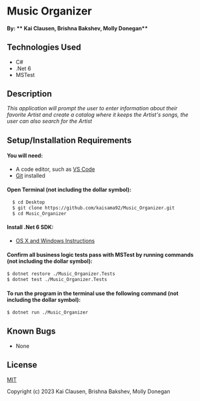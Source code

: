 # Music Organizer

#### By: ** Kai Clausen, Brishna Bakshev, Molly Donegan**

## Technologies Used

* C#
* .Net 6
* MSTest

## Description

_This application will prompt the user to enter information about their favorite Artist and create a catalog where it keeps the Artist's songs, the user can also search for the Artist_

## Setup/Installation Requirements

#### You will need:
* A code editor, such as [VS Code](https://code.visualstudio.com/)
* [Git](https://github.com/) installed

#### Open Terminal (not including the dollar symbol):
```sh
  $ cd Desktop
  $ git clone https://github.com/kaisama92/Music_Organizer.git
  $ cd Music_Organizer
```

#### Install .Net 6 SDK:
* [OS X and Windows Instructions](https://www.learnhowtoprogram.com/c-and-net/getting-started-with-c/installing-c-and-net)

#### Confirm all business logic tests pass with MSTest by running commands (not including the dollar symbol):

```sh
$ dotnet restore ./Music_Organizer.Tests
$ dotnet test ./Music_Organizer.Tests
```

#### To run the program in the terminal use the following command (not including the dollar symbol):

```sh
$ dotnet run ./Music_Organizer
```

## Known Bugs

* None

## License

[MIT](https://github.com/git/git-scm.com/blob/main/MIT-LICENSE.txt)

Copyright (c) 2023 Kai Clausen, Brishna Bakshev, Molly Donegan